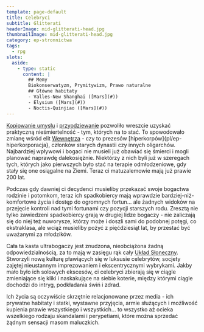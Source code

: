 ```yaml
---
template: page-default
title: Celebryci
subtitle: Glitterati
headerImage: mid-glitterati-head.jpg
thumbnailImage: mid-glitterati-head.jpg
category: ep-stronnictwa
tags:
  - rpg
slots:
  aside:
    - type: static
      content: |
        ## Memy
        Biokonserwatyzm, Prymitywizm, Prawo naturalne
        ## Główne habitaty
        - Valles-New Shanghai ([Mars](#))
        - Elysium ([Mars](#))
        - Noctis-Quinjiao ([Mars](#))
---
```

[Kopiowanie umysłu](#) i [przyodziewanie](#) pozwoliło wreszcie uzyskać praktyczną nieśmiertelność - tym, których na to stać. To spowodowało zmianę wśród elit [Wewnętrza](#) - czy to prezesów [hiperkorpów]{pl/ep-hiperkorporacja}, członków starych dynastii czy innych oligarchów. Najbardziej wpływowi i bogaci nie musieli już obawiać się śmierci i mogli planować naprawdę dalekosiężnie. Niektórzy z nich byli już w szeregach tych, których jako pierwszych było stać na terapie odmłodzeniowe, gdy stały się one osiągalne na Ziemi. Teraz ci matuzalemowie mają już prawie 200 lat.

Podczas gdy dawniej ci decydenci musieliby przekazać swoje bogactwa rodzinie i potomkom, teraz ich spadkobiercy mają wprawdzie bardziej-niż-komfortowe życia i dostęp do ogromnych fortun... ale żadnych widoków na przejęcie kontroli nad tymi fortunami czy pozycji starszych rodu. Zresztą nie tylko zawiedzeni spadkobiercy grają w drugiej lidze bogaczy - nie zaliczają się do niej też nuworysze, którzy może i doszli sami do podobnej potęgi, co ekstraklasa, ale wciąż musieliby pożyć z pięćdziesiąt lat, by przestać być uważanymi za młodzików.

Cała ta kasta ultrabogaczy jest znudzona, nieobciążona żadną odpowiedzialnością, za to mają w zasięgu rąk cały [Układ Słoneczny](#). Stworzyli nową kulturę pławiących się w luksusie celebrytów, socjety zajętej nieustannym imprezowaniem i ekscentrycznymi wybrykami. Jakby mało było ich solowych ekscesów, ci celebryci zbierają się w ciągle zmieniające się kliki i naskakujące na siebie koterie, między którymi ciągle dochodzi do intryg, podkładania świń i zdrad.

Ich życia są oczywiście skrzętnie relacjonowane przez media - ich prywatne habitaty i statki, wystawne przyjęcia, armie służących i możliwość kupienia prawie wszystkiego i wszystkich... to wszystko aż ocieka wszelkiego rodzaju skandalami i perypetiami, które można sprzedać żądnym sensacji masom maluczkich.
